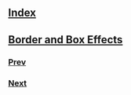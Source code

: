 ## [Index](https://github.com/IIKUYY/CSS/main/README.md)
## [Border and Box Effects](https://github.com/IIKUYY/CSS/blob/main/Chapter09/Ch9.md)

### [Prev](https://github.com/IIKUYY/CSS/blob/main/Chapter08/README.md)
### [Next](https://github.com/IIKUYY/CSS/blob/main/Chapter10/README.md)